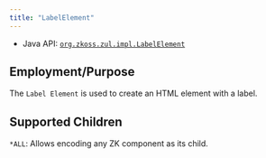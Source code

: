 ```yaml
---
title: "LabelElement"
---
```



- Java API: [`org.zkoss.zul.impl.LabelElement`](https://www.zkoss.org/javadoc/latest/zk/org/zkoss/zul/impl/LabelElement.html)


## Employment/Purpose
The `Label Element` is used to create an HTML element with a label. 

## Supported Children
`*ALL`: Allows encoding any ZK component as its child.
